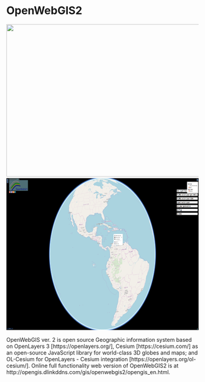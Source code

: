 # OpenWebGIS2
<p align="center">
<img width="600" height="400"src="imgopen/OpenWebGIS2_1.png" /><img width="600" height="400" src="imgopen/OpenWebGIS2_2.png" />
</p>
OpenWebGIS ver. 2 is open source Geographic information system based on OpenLayers 3 [https://openlayers.org/], Cesium [https://cesium.com/] as an open-source JavaScript library for world-class 3D globes and maps; and OL-Cesium for OpenLayers - Cesium integration [https://openlayers.org/ol-cesium/].
 Online full functionality web version of OpenWebGIS2 is at http://opengis.dlinkddns.com/gis/openwebgis2/opengis_en.html.

